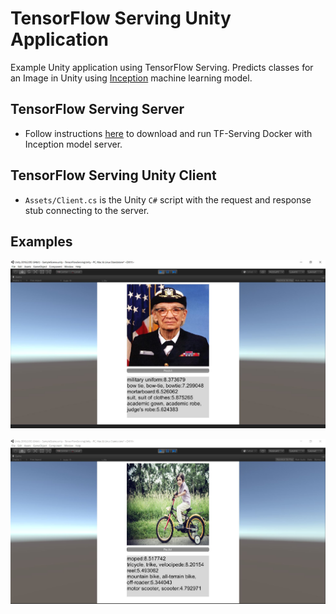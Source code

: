 # TensorFlow Serving Unity Application

Example Unity application using TensorFlow Serving. Predicts classes for an Image in Unity 
using [Inception](https://github.com/tensorflow/models/tree/master/research/inception) machine learning model.

## TensorFlow Serving Server
- Follow instructions [here](https://www.tensorflow.org/serving/serving_inception) to download
and run TF-Serving Docker with Inception model server.

## TensorFlow Serving Unity Client
- `Assets/Client.cs` is the Unity `C#` script with the request and response stub connecting 
to the server.

## Examples
![example1](ex1.jpg?raw=true "Example 1")

![example2](ex2.jpg?raw=true "Example 2")
